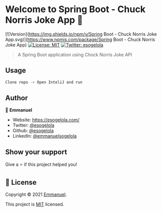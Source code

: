# Welcome to Spring Boot - Chuck Norris Joke App 👋

[![Version](https://img.shields.io/npm/v/Spring Boot - Chuck Norris Joke App.svg)](https://www.npmjs.com/package/Spring Boot - Chuck Norris Joke App)
[![License: MIT](https://img.shields.io/badge/License-MIT-yellow.svg)](https://opensource.org/licenses/MIT)
[![Twitter: esogelola](https://img.shields.io/twitter/follow/esogelola.svg?style=social)](https://twitter.com/esogelola)

> A Spring Boot application using Chock Norris Joke API

## Usage

```sh
Clone repo -> Open InteliJ and run
```

## Author

👤 **Emmanuel**

- Website: https://esogelola.com/
- Twitter: [@esogelola](https://twitter.com/esogelola)
- Github: [@esogelola](https://github.com/esogelola)
- LinkedIn: [@emmanuelsogelola](https://linkedin.com/in/emmanuelsogelola)

## Show your support

Give a ⭐️ if this project helped you!

## 📝 License

Copyright © 2021 [Emmanuel](https://github.com/esogelola).

This project is [MIT](https://opensource.org/licenses/MIT) licensed.

